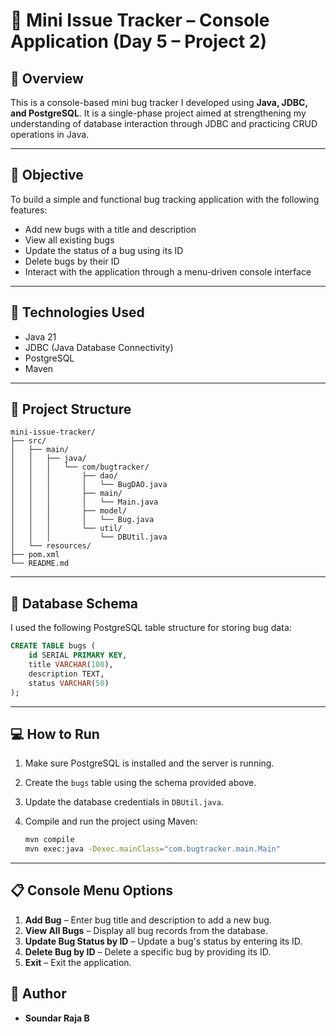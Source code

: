 # 🧩 Mini Issue Tracker – Console Application (Day 5 – Project 2)

## 📄 Overview

This is a console-based mini bug tracker I developed using **Java, JDBC, and PostgreSQL**. It is a single-phase project aimed at strengthening my understanding of database interaction through JDBC and practicing CRUD operations in Java.

---

## 🎯 Objective

To build a simple and functional bug tracking application with the following features:

* Add new bugs with a title and description
* View all existing bugs
* Update the status of a bug using its ID
* Delete bugs by their ID
* Interact with the application through a menu-driven console interface

---

## 🔧 Technologies Used

* Java 21
* JDBC (Java Database Connectivity)
* PostgreSQL
* Maven

---

## 🔹 Project Structure

```
mini-issue-tracker/
├── src/
│   ├── main/
│   │   ├── java/
│   │   │   └── com/bugtracker/
│   │   │       ├── dao/
│   │   │       │   └── BugDAO.java
│   │   │       ├── main/
│   │   │       │   └── Main.java
│   │   │       ├── model/
│   │   │       │   └── Bug.java
│   │   │       └── util/
│   │   │           └── DBUtil.java
│   └── resources/
├── pom.xml
└── README.md
```

---

## 🧾 Database Schema

I used the following PostgreSQL table structure for storing bug data:

```sql
CREATE TABLE bugs (
    id SERIAL PRIMARY KEY,
    title VARCHAR(100),
    description TEXT,
    status VARCHAR(50)
);
```

---

## 💻 How to Run

1. Make sure PostgreSQL is installed and the server is running.
2. Create the `bugs` table using the schema provided above.
3. Update the database credentials in `DBUtil.java`.
4. Compile and run the project using Maven:

   ```bash
   mvn compile
   mvn exec:java -Dexec.mainClass="com.bugtracker.main.Main"
   ```

---

## 📋 Console Menu Options

1. **Add Bug** – Enter bug title and description to add a new bug.
2. **View All Bugs** – Display all bug records from the database.
3. **Update Bug Status by ID** – Update a bug's status by entering its ID.
4. **Delete Bug by ID** – Delete a specific bug by providing its ID.
5. **Exit** – Exit the application.



## 👤 Author

- **Soundar Raja B**
